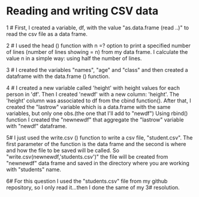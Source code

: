 # Reading and writing CSV data

1 #
First, I created a variable, df, with the value "as.data.frame (read ..)" to read the csv file as a data frame.

2 #
I used the head () function with n =? option to print a specified number of lines (number of lines showing = n) from my data frame. I calculate the value n in a simple way: using half the number of lines.

3 #
I created the variables "names", "age" and "class" and then created a dataframe with the data.frame () function.

4 #
I created a new variable called 'height' with height values for each person in 'df'. Then I created 'newdf' with a new column: 'height'. The 'height' column was associated to df from the cbind function(). After that, I created the "lastrow" variable which is a data.frame with the same variables, but only one obs.(the one that I'll add to "newdf") Using rbind() function I created the "newnewdf" that aggregate the "lastrow" variable with "newdf" dataframe.

5#
I just used the write.csv () function to write a csv file, "student.csv". The first parameter of the function is the data frame and the second is where and how the file to be saved will be called. So "write.csv(newnewdf,'students.csv')"
the file will be created from "newnewdf" data frame and saved in the directory where you are working with "students" name.

6#
For this question I used the "students.csv" file from my github repository, so I only read it...then I done the same of my 3# resolution.
